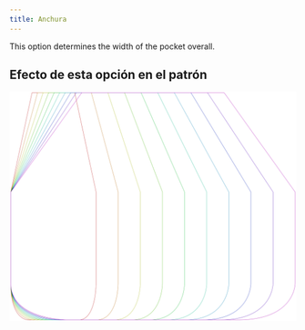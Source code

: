 ```yaml
---
title: Anchura
---
```


This option determines the width of the pocket overall.

## Efecto de esta opción en el patrón

![Esta imagen muestra el efecto de esta opción al superponer varias variantes que tienen un valor diferente para esta opción](lucy_width_sample.svg "Efecto de esta opción en el patrón")
